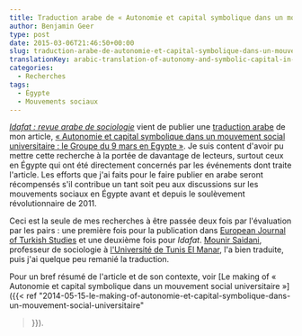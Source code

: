 ```yaml
---
title: Traduction arabe de « Autonomie et capital symbolique dans un mouvement social universitaire »
author: Benjamin Geer
type: post
date: 2015-03-06T21:46:50+00:00
slug: traduction-arabe-de-autonomie-et-capital-symbolique-dans-un-mouvement-social-universitaire
translationKey: arabic-translation-of-autonomy-and-symbolic-capital-in-an-academic-social-movement
categories:
  - Recherches
tags:
  - Égypte
  - Mouvements sociaux
---
```


[_Idafat : revue arabe de
sociologie_](https://caus.org.lb/product-category/%D9%85%D8%AC%D9%84%D8%A9-%D8%A5%D8%B6%D8%A7%D9%81%D8%A7%D8%AA/)
vient de publier une [traduction arabe](https://edoc.unibas.ch/61091/)
de mon article, [« Autonomie et capital symbolique dans un mouvement
social universitaire : le Groupe du 9 mars en Egypte
»](https://doi.org/10.4000/ejts.4780). Je suis content d'avoir pu
mettre cette recherche à la portée de davantage de lecteurs, surtout
ceux en Égypte qui ont été directement concernés par les événements
dont traite l'article. Les efforts que j'ai faits pour le faire
publier en arabe seront récompensés s'il contribue un tant soit peu
aux discussions sur les mouvements sociaux en Égypte avant et depuis
le soulèvement révolutionnaire de 2011.

Ceci est la seule de mes recherches à être passée deux fois par
l'évaluation par les pairs : une première fois pour la publication
dans [European Journal of Turkish
Studies](https://journals.openedition.org/ejts/) et une deuxième fois
pour _Idafat_. [Mounir
Saidani](http://tunis.academia.edu/MounirSaidani), professeur de
sociologie à [l'Université de Tunis El
Manar](http://www.utm.rnu.tn/utm/fr), l'a bien traduite, puis j'ai
quelque peu remanié la traduction.

Pour un bref résumé de l'article et de son contexte, voir [Le making
of « Autonomie et capital symbolique dans un mouvement social
universitaire »]({{<
ref
"2014-05-15-le-making-of-autonomie-et-capital-symbolique-dans-un-mouvement-social-universitaire"
>}}).
